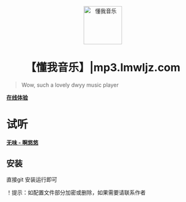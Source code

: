 <p align="center">
<img src="http://mp3.lmwljz.com/static/index/images/logo.png" alt="懂我音乐" width="100">
</p>
<h1 align="center">【懂我音乐】|mp3.lmwljz.com</h1>

> Wow, such a lovely dwyy music player

**[在线体验](https://mp3.lmwljz.com)**

# 试听

**[无味 - 啊悠悠](http://mp3.lmwljz.com/index/play/qq/mid/000DFFmY2T4pnx.html)**

## 安装

直接git 安装运行即可

！提示：如配置文件部分加密或删除，如果需要请联系作者
